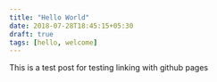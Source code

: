 ```yaml
---
title: "Hello World"
date: 2018-07-28T18:45:15+05:30
draft: true
tags: [hello, welcome]
---
```


This is a test post for testing linking with github pages


